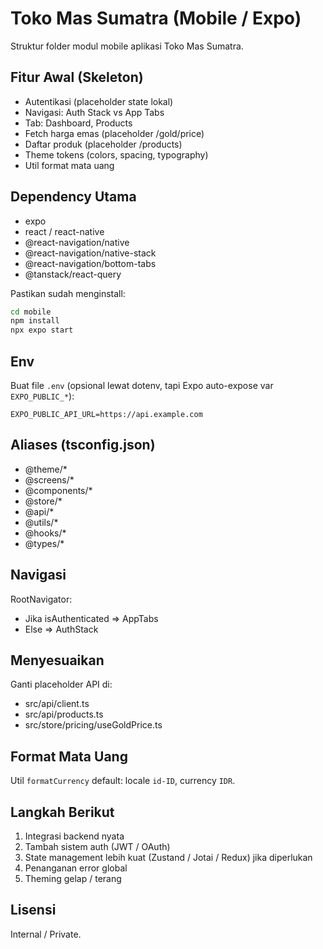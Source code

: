 # Toko Mas Sumatra (Mobile / Expo)

Struktur folder modul mobile aplikasi Toko Mas Sumatra.

## Fitur Awal (Skeleton)
- Autentikasi (placeholder state lokal)
- Navigasi: Auth Stack vs App Tabs
- Tab: Dashboard, Products
- Fetch harga emas (placeholder /gold/price)
- Daftar produk (placeholder /products)
- Theme tokens (colors, spacing, typography)
- Util format mata uang

## Dependency Utama
- expo
- react / react-native
- @react-navigation/native
- @react-navigation/native-stack
- @react-navigation/bottom-tabs
- @tanstack/react-query

Pastikan sudah menginstall:
```bash
cd mobile
npm install
npx expo start
```

## Env
Buat file `.env` (opsional lewat dotenv, tapi Expo auto-expose var `EXPO_PUBLIC_*`):
```
EXPO_PUBLIC_API_URL=https://api.example.com
```

## Aliases (tsconfig.json)
- @theme/*
- @screens/*
- @components/*
- @store/*
- @api/*
- @utils/*
- @hooks/*
- @types/*

## Navigasi
RootNavigator:
- Jika isAuthenticated => AppTabs
- Else => AuthStack

## Menyesuaikan
Ganti placeholder API di:
- src/api/client.ts
- src/api/products.ts
- src/store/pricing/useGoldPrice.ts

## Format Mata Uang
Util `formatCurrency` default: locale `id-ID`, currency `IDR`.

## Langkah Berikut
1. Integrasi backend nyata
2. Tambah sistem auth (JWT / OAuth)
3. State management lebih kuat (Zustand / Jotai / Redux) jika diperlukan
4. Penanganan error global
5. Theming gelap / terang

## Lisensi
Internal / Private.
